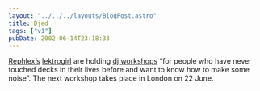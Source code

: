 ```yaml
---
layout: "../../../layouts/BlogPost.astro"
title: Djed
tags: ["v1"]
pubDate: 2002-06-14T23:18:33
---
```


[Rephlex&#8217;s][1] [lektrogirl][2] are holding [dj workshops][3] &#8220;for people who have never touched decks in their lives before and want to know how to make some noise&#8221;. The next workshop takes place in London on 22 June.

[1]: http://www.rephlex.com/ "Rephlex Records"
[2]: http://www.lektrogirl.com/ "lektrogirl"
[3]: http://www.last-nite.biz/ "lektrogirl's DJ Workshops"
